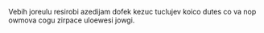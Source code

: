 Vebih joreulu resirobi azedijam dofek kezuc tuclujev koico dutes co va nop owmova cogu zirpace uloewesi jowgi.